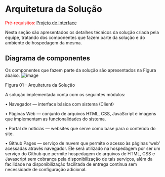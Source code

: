 # Arquitetura da Solução

<span style="color:red">Pré-requisitos: <a href="3-Projeto de Interface.md"> Projeto de Interface</a></span>

Nesta seção são apresentados os detalhes técnicos da solução criada pela equipe, tratando dos componentes que fazem parte da solução e do ambiente de hospedagem da mesma.

## Diagrama de componentes

Os componentes que fazem parte da solução são apresentados na Figura abaixo.
![image](https://user-images.githubusercontent.com/58400407/194723891-0ab00980-4e95-4408-b3f9-fd7f42df02ee.png)

Figura 01 - Arquitetura da Solução

A solução implementada conta com os seguintes módulos:

•	Navegador — interface básica com sistema (Client)

•	Páginas Web — conjunto de arquivos HTML, CSS, JavaScript e imagens que implementam as funcionalidades do sistema.

•	Portal de notícias — websites que serve como base para o conteúdo do site.

•	Github Pages — serviço de nuvem que permite o acesso às páginas ‘web’ acessadas através navegador. Ele será utilizado na hospedagem por ser um serviço do Github que permite hospedagem de arquivos de HTML, CSS e Javascript sem cobrança pela disponibilização de tais serviços, além da facilidade na disponibilização facilitada de entrega contínua sem necessidade de configuração adicional.


